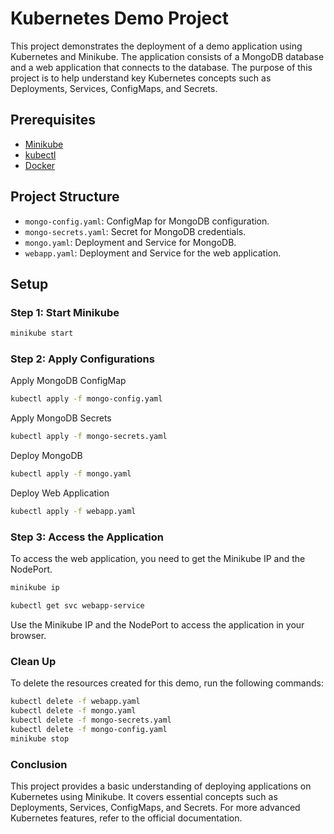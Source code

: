 # Kubernetes Demo Project

This project demonstrates the deployment of a demo application using Kubernetes and Minikube. The application consists of a MongoDB database and a web application that connects to the database. The purpose of this project is to help understand key Kubernetes concepts such as Deployments, Services, ConfigMaps, and Secrets.

## Prerequisites

- [Minikube](https://minikube.sigs.k8s.io/docs/start/)
- [kubectl](https://kubernetes.io/docs/tasks/tools/install-kubectl/)
- [Docker](https://www.docker.com/get-started)

## Project Structure

- `mongo-config.yaml`: ConfigMap for MongoDB configuration.
- `mongo-secrets.yaml`: Secret for MongoDB credentials.
- `mongo.yaml`: Deployment and Service for MongoDB.
- `webapp.yaml`: Deployment and Service for the web application.

## Setup

### Step 1: Start Minikube

```sh
minikube start
```
### Step 2: Apply Configurations
Apply MongoDB ConfigMap

```sh
kubectl apply -f mongo-config.yaml
```
Apply MongoDB Secrets
```sh
kubectl apply -f mongo-secrets.yaml
```
Deploy MongoDB
```sh
kubectl apply -f mongo.yaml
```
Deploy Web Application
```sh
kubectl apply -f webapp.yaml
```
### Step 3: Access the Application
To access the web application, you need to get the Minikube IP and the NodePort.

```sh
minikube ip
```
```sh
kubectl get svc webapp-service
```
Use the Minikube IP and the NodePort to access the application in your browser.

### Clean Up
To delete the resources created for this demo, run the following commands:

```sh
kubectl delete -f webapp.yaml
kubectl delete -f mongo.yaml
kubectl delete -f mongo-secrets.yaml
kubectl delete -f mongo-config.yaml
minikube stop
```
### Conclusion
This project provides a basic understanding of deploying applications on Kubernetes using Minikube. It covers essential concepts such as Deployments, Services, ConfigMaps, and Secrets. For more advanced Kubernetes features, refer to the official documentation.
